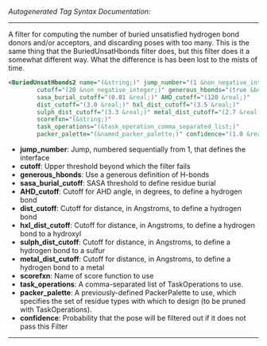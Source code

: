 <!-- THIS IS AN AUTOGENERATED FILE: Don't edit it directly, instead change the schema definition in the code itself. -->

_Autogenerated Tag Syntax Documentation:_

---
A filter for computing the number of buried unsatisfied hydrogen bond donors and/or acceptors, and discarding poses with too many.  This is the same thing that the BuriedUnsatHbonds filter does, but this filter does it a somewhat different way.  What the difference is has been lost to the mists of time.

```xml
<BuriedUnsatHbonds2 name="(&string;)" jump_number="(1 &non_negative_integer;)"
        cutoff="(20 &non_negative_integer;)" generous_hbonds="(true &bool;)"
        sasa_burial_cutoff="(0.01 &real;)" AHD_cutoff="(120 &real;)"
        dist_cutoff="(3.0 &real;)" hxl_dist_cutoff="(3.5 &real;)"
        sulph_dist_cutoff="(3.3 &real;)" metal_dist_cutoff="(2.7 &real;)"
        scorefxn="(&string;)"
        task_operations="(&task_operation_comma_separated_list;)"
        packer_palette="(&named_packer_palette;)" confidence="(1.0 &real;)" />
```

-   **jump_number**: Jump, numbered sequentially from 1, that defines the interface
-   **cutoff**: Upper threshold beyond which the filter fails
-   **generous_hbonds**: Use a generous definition of H-bonds
-   **sasa_burial_cutoff**: SASA threshold to define residue burial
-   **AHD_cutoff**: Cutoff for AHD angle, in degrees, to define a hydrogen bond
-   **dist_cutoff**: Cutoff for distance, in Angstroms, to define a hydrogen bond
-   **hxl_dist_cutoff**: Cutoff for distance, in Angstroms, to define a hydrogen bond to a hydroxyl
-   **sulph_dist_cutoff**: Cutoff for distance, in Angstroms, to define a hydrogen bond to a sulfur
-   **metal_dist_cutoff**: Cutoff for distance, in Angstroms, to define a hydrogen bond to a metal
-   **scorefxn**: Name of score function to use
-   **task_operations**: A comma-separated list of TaskOperations to use.
-   **packer_palette**: A previously-defined PackerPalette to use, which specifies the set of residue types with which to design (to be pruned with TaskOperations).
-   **confidence**: Probability that the pose will be filtered out if it does not pass this Filter

---
